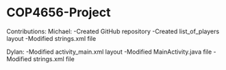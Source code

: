 # COP4656-Project
Contributions:
Michael:
-Created GitHub repository
-Created list_of_players layout
-Modified strings.xml file

Dylan:
-Modified activity_main.xml layout
-Modified MainActivity.java file
-Modified strings.xml file

